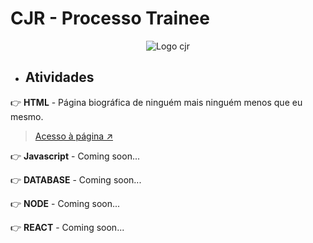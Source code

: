 # CJR - Processo Trainee

<div align='center'>
   <img src='https://media-exp1.licdn.com/dms/image/C4E0BAQG-6VsbQUWMdg/company-logo_200_200/0/1634224771376?e=1671062400&v=beta&t=tzVx6K__NqLz5Lb7bnT1nruGRA1qJKQYqeWKxsvmoQs' alt='Logo cjr' />
</div>

- ## Atividades

👉 **HTML** - Página biográfica de ninguém mais ninguém menos que eu mesmo.

> [Acesso à página ↗️](https://robertonto.netlify.app/)

👉 **Javascript** - Coming soon...

👉 **DATABASE** - Coming soon...

👉 **NODE** - Coming soon...

👉 **REACT** - Coming soon...
